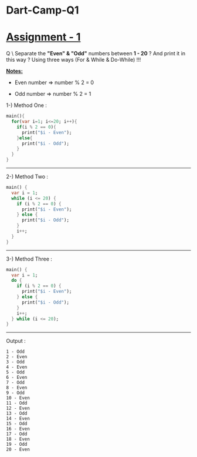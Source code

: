 # Dart-Camp-Q1

# <u>Assignment - 1</u>

Q \ Separate the **"Even" & "Odd"** numbers between **1 - 20** ? And print it in this way ? Using three ways (For & While & Do-While) !!!

**<u>Notes:</u>**

- Even number => number % 2 = 0

- Odd number => number % 2 = 1

1-) Method One :

```dart
main(){
  for(var i=1; i<=20; i++){
    if(i % 2 == 0){
      print("$i - Even");
    }else{
      print("$i - Odd");
    }
  }
}
```

****

2-) Method Two :

```dart
main() {
  var i = 1;
  while (i <= 20) {
    if (i % 2 == 0) {
      print("$i - Even");
    } else {
      print("$i - Odd");
    }
    i++;
  }
}
```

*****

3-) Method Three :

```dart
main() {
  var i = 1;
  do {
    if (i % 2 == 0) {
      print("$i - Even");
    } else {
      print("$i - Odd");
    }
    i++;
  } while (i <= 20);
}
```

****

Output :

```
1 - Odd
2 - Even
3 - Odd
4 - Even
5 - Odd
6 - Even
7 - Odd
8 - Even
9 - Odd
10 - Even
11 - Odd
12 - Even
13 - Odd
14 - Even
15 - Odd
16 - Even
17 - Odd
18 - Even
19 - Odd
20 - Even
```

